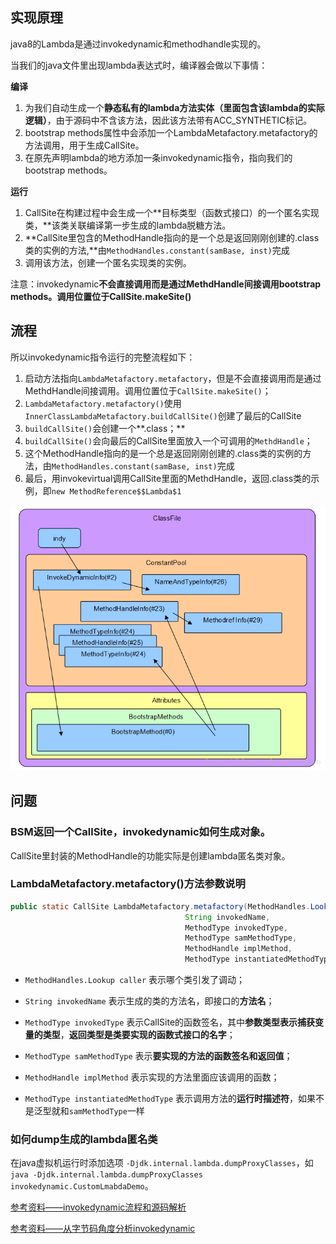 ## 实现原理

java8的Lambda是通过invokedynamic和methodhandle实现的。

当我们的java文件里出现lambda表达式时，编译器会做以下事情：

**编译**

1. 为我们自动生成一个**静态私有的lambda方法实体（里面包含该lambda的实际逻辑）**，由于源码中不含该方法，因此该方法带有ACC_SYNTHETIC标记。
2. bootstrap methods属性中会添加一个LambdaMetafactory.metafactory的方法调用，用于生成CallSite。
3. 在原先声明lambda的地方添加一条invokedynamic指令，指向我们的bootstrap methods。

**运行**

1. CallSite在构建过程中会生成一个**目标类型（函数式接口）的一个匿名实现类，**该类关联编译第一步生成的lambda脱糖方法。
2. **CallSite里包含的MethodHandle指向的是一个总是返回刚刚创建的.class类的实例的方法,**由`MethodHandles.constant(samBase, inst)`完成
3. 调用该方法，创建一个匿名实现类的实例。

注意：invokedynamic**不会直接调用而是通过MethdHandle间接调用bootstrap methods。调用位置位于CallSite.makeSite()**



## 流程

所以invokedynamic指令运行的完整流程如下：

1. 启动方法指向`LambdaMetafactory.metafactory`，但是不会直接调用而是通过MethdHandle间接调用。调用位置位于`CallSite.makeSite()`；
2. `LambdaMetafactory.metafactory()`使用`InnerClassLambdaMetafactory.buildCallSite()`创建了最后的CallSite
3. `buildCallSite()`会创建一个**.class；**
4. `buildCallSite()`会向最后的CallSite里面放入一个可调用的`MethdHandle`；
5. 这个MethodHandle指向的是一个总是返回刚刚创建的.class类的实例的方法，由`MethodHandles.constant(samBase, inst)`完成
6. 最后，用invokevirtual调用CallSite里面的MethdHandle，返回.class类的示例，即`new MethodReference$$Lambda$1`

![image-20200214163849984](../../../resources/lambda执行流程.png)





## 问题

### BSM返回一个CallSite，invokedynamic如何生成对象。

CallSite里封装的MethodHandle的功能实际是创建lambda匿名类对象。

### LambdaMetafactory.metafactory()方法参数说明

```java
public static CallSite LambdaMetafactory.metafactory(MethodHandles.Lookup caller,
                                       String invokedName,
                                       MethodType invokedType,
                                       MethodType samMethodType,
                                       MethodHandle implMethod,
                                       MethodType instantiatedMethodType);
```

- `MethodHandles.Lookup caller` 表示哪个类引发了调动；
- `String invokedName` 表示生成的类的方法名，即接口的**方法名**；
- `MethodType invokedType` 表示CallSite的函数签名，其中**参数类型表示捕获变量的类型**，**返回类型是类要实现的函数式接口的名字**；
- `MethodType samMethodType` 表示**要实现的方法的函数签名和返回值**；
- `MethodHandle implMethod` 表示实现的方法里面应该调用的函数；

- `MethodType instantiatedMethodType` 表示调用方法的**运行时描述符**，如果不是泛型就和`samMethodType`一样

### 如何dump生成的lambda匿名类

在java虚拟机运行时添加选项 `-Djdk.internal.lambda.dumpProxyClasses`，如`java -Djdk.internal.lambda.dumpProxyClasses invokedynamic.CustomLmabdaDemo`。





[参考资料——invokedynamic流程和源码解析](https://cloud.tencent.com/developer/article/1395043)

[参考资料——从字节码角度分析invokedynamic](https://colobu.com/2014/11/06/secrets-of-java-8-lambda/)



